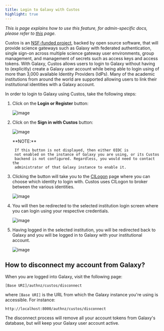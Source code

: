 ```yaml
---
title: Login to Galaxy with Custos
highlight: true
---
```


_This is page explains how to use this feature, for admin-specific docs, please refer to [this](/src/authnz/config/oidc/idps/custos/index.md) page._

Custos is an [NSF-funded project](https://www.nsf.gov/awardsearch/showAward?AWD_ID=1840003&HistoricalAwards=false), backed by open source software, that will provide science gateways such as Galaxy
with federated authentication, single sign-on across multiple science gateway
user environments, group management, and management of secrets such as access
keys and access tokens. With Galaxy, Custos allows users to login to
Galaxy without having to (explicitly) create a Galaxy user account while being
able to login using of more than 3,000 available Identity Providers (IdPs). Many
of the academic institutions from around the world are supported allowing users
to link their institutional identities with a Galaxy account.

In order to login to Galaxy using Custos, take the following steps:

1. Click on the **Login or Register** button:

    ![image](/src/authnz/use/oidc/idps/google/01.png)

2. Click on the **Sign in with Custos** button:

    ![image](/src/authnz/config/oidc/idps/custos/custos-login-button.png)

    <div class="alert alert-info" role="alert">
        **NOTE:**

        If this button is not displayed, then either OIDC is
        not enabled on the instance of Galaxy you are using, or its Custos
        backend is not configured. Regardless, you would need to contact the
        administrator of that Galaxy instance to enable it.
    </div>

3. Clicking the button will take you to the [CILogon](https://www.cilogon.org/)
page where you can choose which identity to login with. Custos uses CILogon
to broker between the various identities.

    ![image](/src/authnz/use/oidc/idps/custos/cilogon.png)

4. You will then be redirected to the selected institution login screen where
you can login using your respective credentials.

    ![image](/src/authnz/use/oidc/idps/custos/insititution.png)

5. Having logged in the selected institution, you will be redirected back to
Galaxy and you will be logged in to Galaxy with your institutional account.

    ![image](/src/authnz/use/oidc/idps/custos/logged-in.png)


## How to disconnect my account from Galaxy?
When you are logged into Galaxy, visit the following page:

```
[Base URI]/authnz/custos/disconnect
```

where `[Base URI]` is the URL from which the Galaxy instance you're using is accessible. For instance:

```
http://localhost:8000/authnz/custos/disconnect
```

The disconnect process will remove all your account tokens from Galaxy's
database, but will keep your Galaxy user account active.
